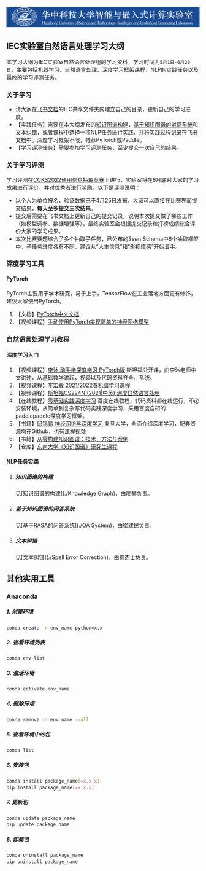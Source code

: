 ![IEC](https://github.com/coder-yuzhiwei/iechub/blob/main/source/banner.jpg)

## IEC实验室自然语言处理学习大纲

本学习大纲为IEC实验室自然语言处理组的学习资料，学习时间为`5月1日-6月20日`，主要包括机器学习、自然语言处理、深度学习框架课程，NLP的实践任务以及最终的学习评测任务。

### 关于学习

- 请大家在[飞书文档](https://docs.feishu.cn/docs)的IEC共享文件夹内建立自己的目录，更新自己的学习进度。
- 【实践任务】需要在本大纲发布的[知识图谱构建](#####知识图谱的构建)，[基于知识图谱的对话系统](#####基于知识图谱的问答系统)和[文本纠错](#####文本纠错)，或者[课程](####深度学习入门)中选择一项NLP任务进行实践，并将实践过程记录在飞书文档中。深度学习框架不限，推荐PyTorch或Paddle。
- 【学习评测任务】需要参加学习评测任务，至少提交一次自己的结果。

### 关于学习评测

学习评测在[CCKS2022通用信息抽取竞赛](https://aistudio.baidu.com/aistudio/competition/detail/161/0/introduction)上进行，实验室将在6月底对大家的学习成果进行评价，并对优秀者进行奖励。以下是评测说明：

- 以个人为单位报名，验证数据已于4月25日发布，大家可以直接在比赛界面提交结果，**每天至多提交三次结果**。
- 提交后需要在飞书文档上更新自己的提交记录，说明本次提交做了哪些工作（如模型调参、数据增强等），最终实验室会根据提交记录和打榜成绩综合评价大家的学习成果。
- 本次比赛赛题综合了多个抽取子任务，已公布的Seen Schema中6个抽取框架中，子任务难度各有不同，建议从“人生信息”和“影视情感”开始着手。



### 深度学习工具

#### PyTorch

PyTorch主要用于学术研究，易于上手，TensorFlow在工业落地方面更有修饰，建议大家使用PyTorch。

1. 【文档】[PyTorch中文文档](https://pytorch-cn.readthedocs.io/zh/latest/)
2. 【视频课程】[手动使用PyTorch实现简单的神经网络模型](https://space.bilibili.com/1413433465?spm_id_from=333.337.0.0)



### 自然语言处理学习教程

#### 深度学习入门

1. 【视频课程】[李沐 动手学深度学习 PyTorch版](https://space.bilibili.com/1567748478/channel/seriesdetail?sid=358497) 斯坦福公开课，由李沐老师中文讲述，从基础数学讲起，视频以及代码资料齐全，系统。
2. 【视频课程】[李宏毅 2021/2022春机器学习课程](https://www.bilibili.com/video/BV1Wv411h7kN?p=1)
3. 【视频课程】[斯坦福CS224N (2021|中英) 深度自然语言处理](https://www.bilibili.com/video/BV18Y411p79k/?spm_id_from=333.788.recommend_more_video.0)
4. 【在线教程】[零基础实践深度学习](https://www.paddlepaddle.org.cn/tutorials/projectdetail/3465990) 百度在线教程，代码资料都在线运行，不必安装环境，从简单到复杂写代码实践深度学习，采用百度自研的paddlepaddle深度学习框架。
5. 【书籍】[邱锡鹏 神经网络与深度学习](https://nndl.github.io/nndl-book.pdf) 复旦大学，全面介绍深度学习，配套资源均在Github，也有[课程视频](https://www.bilibili.com/video/BV13b4y1177W?spm_id_from=333.999.0.0)
6. 【书籍】[从零构建知识图谱：技术、方法与案例](https://weread.qq.com/web/reader/3b332a007260a5613b3feb6)
7. 【仓库】[东南大学《知识图谱》研究生课程](https://github.com/npubird/KnowledgeGraphCourse)

#### NLP任务实践

1. ##### 知识图谱的构建

   见[知识图谱的构建](./Knowledge Graph)，由廖攀负责。

2. ##### 基于知识图谱的问答系统

   见[基于RASA的问答系统](./QA System)，由崔建民负责。

3. ##### 文本纠错

   见[文本纠错](./Spell Error Correction)，由贺杰士负责。

   ##### 

##### 



## 其他实用工具

### Anaconda

##### 1. 创建环境

```sh
conda create -n env_name python=x.x
```

##### 2. 查看环境列表

```sh
conda env list
```

##### 3. 激活环境

```sh
conda activate env_name
```

##### 4. 删除环境

```sh
conda remove -n env_name --all
```

##### 5. 查看环境中的包

```sh
conda list
```

##### 6. 安装包

```sh
conda install package_name[=x.x.x]
pip install package_name[=x.x.x]
```

##### 7. 更新包

```sh
conda update package_name
pip update package_name
```

##### 8. 卸载包

```sh
conda uninstall package_name
pip uninstall package_name
```


